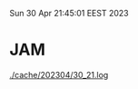 Sun 30 Apr 21:45:01 EEST 2023
# JAM
<a href='./cache/202304/30_21.log'>./cache/202304/30_21.log</a>
